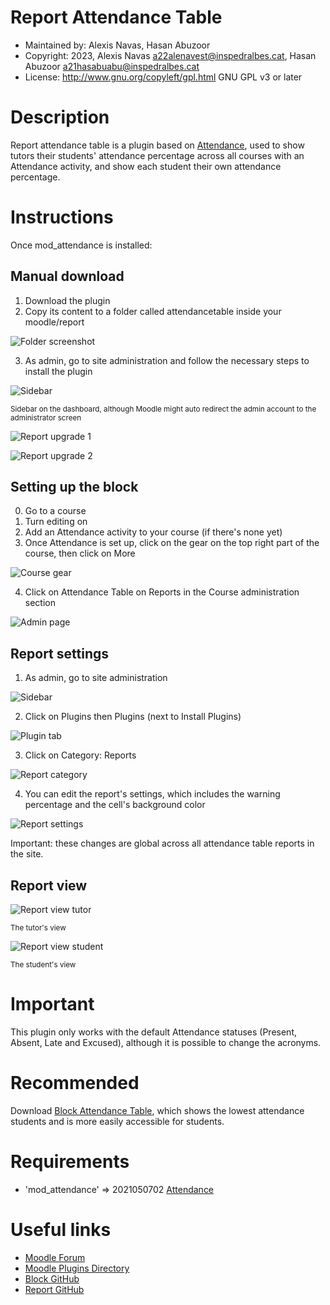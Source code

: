 Report Attendance Table
=======================
* Maintained by: Alexis Navas,  Hasan Abuzoor
* Copyright: 2023, Alexis Navas <a22alenavest@inspedralbes.cat>, Hasan Abuzoor <a21hasabuabu@inspedralbes.cat>
* License: http://www.gnu.org/copyleft/gpl.html GNU GPL v3 or later


Description
===========
Report attendance table is a plugin based on [Attendance](https://moodle.org/plugins/mod_attendance), used to show tutors their students'
attendance percentage across all courses with an Attendance activity, and show each student their own attendance percentage.

Instructions
===========
Once mod_attendance is installed:

Manual download
---------------
1. Download the plugin
2. Copy its content to a folder called attendancetable inside your moodle/report

![Folder screenshot](/screenshots/report_folder.png)

3. As admin, go to site administration and follow the necessary steps to install the plugin

![Sidebar](/screenshots/sidebar.png)

<sup>Sidebar on the dashboard, although Moodle might auto redirect the admin account to the administrator screen</sup>

![Report upgrade 1](/screenshots/upgrade.png)

![Report upgrade 2](/screenshots/plugin_upgrade.png)

Setting up the block
--------------------
0. Go to a course
1. Turn editing on
2. Add an Attendance activity to your course (if there's none yet)
3. Once Attendance is set up, click on the gear on the top right part of the course, then click on More

![Course gear](/screenshots/report_access.png)

4. Click on Attendance Table on Reports in the Course administration section

![Admin page](/screenshots/course_admin.png)

Report settings
---------------
1. As admin, go to site administration

![Sidebar](/screenshots/sidebar.png)

2. Click on Plugins then Plugins (next to Install Plugins)

![Plugin tab](/screenshots/plugins_tab.png)

3. Click on Category: Reports

![Report category](/screenshots/category_reports.png)

4. You can edit the report's settings, which includes the warning percentage and the cell's background color

![Report settings](/screenshots/report_settings.png)

Important: these changes are global across all attendance table reports in the site.

Report view
-----------
![Report view tutor](/screenshots/report_view_teacher.png)

<sup>The tutor's view</sup>

![Report view student](/screenshots/report_view_student.png)

<sup>The student's view</sup>

Important
===========
This plugin only works with the default Attendance statuses (Present, Absent, Late and Excused), although it is possible to change the acronyms.

Recommended
===========
Download [Block Attendance Table](https://github.com/inspedralbes/moodle-block_attendancetable), which shows the lowest attendance students
and is more easily accessible for students.

Requirements
============
* 'mod_attendance'          =>  2021050702 [Attendance](https://moodle.org/plugins/mod_attendance)

Useful links
============
* [Moodle Forum](https://moodle.org/mod/forum/index.php?id=5)
* [Moodle Plugins Directory](https://docs.moodle.org/dev/Main_Page)
* [Block GitHub](https://github.com/inspedralbes/moodle-block_attendancetable)
* [Report GitHub](https://github.com/inspedralbes/moodle-report_attendancetable)
